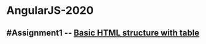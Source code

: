 # AngularJS-2020

#Assignment1 -- [Basic HTML structure with table](https://github.com/sarwes/HTML-CSS-JS-2020/blob/main/1.html)
----

